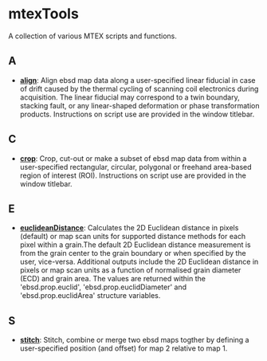 # mtexTools
A collection of various MTEX scripts and functions.

## A
- [**align**](https://github.com/AzdiarGazder/mtexTools/tree/main/align): Align ebsd map data along a user-specified linear fiducial in case of drift caused by the thermal cycling of scanning coil electronics during acquisition. The linear fiducial may correspond to a twin boundary, stacking fault, or any linear-shaped deformation or phase transformation products. Instructions on script use are provided in the window titlebar.

## C
- [**crop**](https://github.com/AzdiarGazder/mtexTools/tree/main/crop): Crop, cut-out or make a subset of ebsd map data from within a user-specified rectangular, circular, polygonal or freehand area-based region of interest (ROI). Instructions on script use are provided in the window titlebar.

## E
- [**euclideanDistance**](https://github.com/AzdiarGazder/mtexTools/tree/main/euclideanDistance): Calculates the 2D Euclidean distance in pixels (default) or map scan units for supported distance methods for each pixel within a grain.The default 2D Euclidean distance measurement is from the grain center to the grain boundary or when specified by the user, vice-versa. Additional outputs include the 2D Euclidean distance in pixels or map scan units as a function of normalised grain diameter (ECD) and grain area. The values are returned within the 'ebsd.prop.euclid', 'ebsd.prop.euclidDiameter' and 'ebsd.prop.euclidArea' structure variables.

## S
- [**stitch**](https://github.com/AzdiarGazder/mtexTools/tree/main/stitch): Stitch, combine or merge two ebsd maps togther by defining a user-specified position (and offset) for map 2 relative to map 1.





